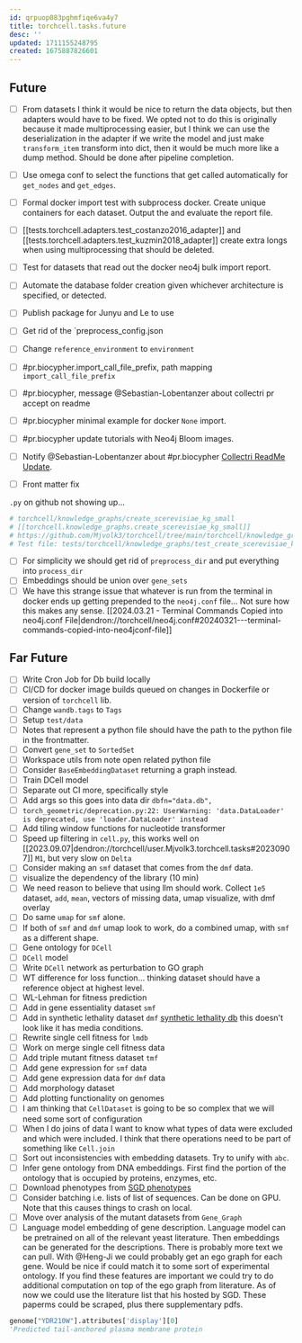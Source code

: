 ```yaml
---
id: qrpuop083pghmfiqe6va4y7
title: torchcell.tasks.future
desc: ''
updated: 1711155248795
created: 1675887826601
---
```

## Future

- [ ] From datasets I think it would be nice to return the data objects, but then adapters would have to be fixed. We opted not to do this is originally because it made multiprocessing easier, but I think we can use the deserialization in the adapter if we write the model and just make `transform_item` transform into dict, then it would be much more like a dump method. Should be done after pipeline completion.
- [ ] Use omega conf to select the functions that get called automatically for `get_nodes` and `get_edges`.
- [ ] Formal docker import test with subprocess docker. Create unique containers for each dataset. Output the and evaluate the report file.
- [ ] [[tests.torchcell.adapters.test_costanzo2016_adapter]] and [[tests.torchcell.adapters.test_kuzmin2018_adapter]] create extra longs when using multiprocessing that should be deleted.
- [ ] Test for datasets that read out the docker neo4j bulk import report.
- [ ] Automate the database folder creation given whichever architecture is specified, or detected.
- [ ] Publish package for Junyu and Le to use
- [ ] Get rid of the `preprocess_config.json
- [ ] Change `reference_environment` to `environment`
- [ ] #pr.biocypher.import_call_file_prefix, path mapping `import_call_file_prefix`
- [ ] #pr.biocypher, message @Sebastian-Lobentanzer about collectri pr accept on readme
- [ ] #pr.biocypher minimal example for docker `None` import.
- [ ] #pr.biocypher update tutorials with Neo4j Bloom images.
- [ ] Notify @Sebastian-Lobentanzer about #pr.biocypher [Collectri ReadMe Update](https://github.com/biocypher/collectri/pull/1).

- [ ] Front matter fix

`.py` on github not showing up...

```python
# torchcell/knowledge_graphs/create_scerevisiae_kg_small
# [[torchcell.knowledge_graphs.create_scerevisiae_kg_small]]
# https://github.com/Mjvolk3/torchcell/tree/main/torchcell/knowledge_graphs/create_scerevisiae_kg_small
# Test file: tests/torchcell/knowledge_graphs/test_create_scerevisiae_kg_small.py
```

- [ ] For simplicity we should get rid of `preprocess_dir` and put everything into `process_dir`
- [ ] Embeddings should be union over `gene_sets`
- [ ] We have this strange issue that whatever is run from the terminal in docker ends up getting prepended to the `neo4j.conf` file... Not sure how this makes any sense. [[2024.03.21 - Terminal Commands Copied into neo4j.conf File|dendron://torchcell/neo4j.conf#20240321---terminal-commands-copied-into-neo4jconf-file]]

## Far Future

- [ ] Write Cron Job for Db build locally
- [ ] CI/CD for docker image builds queued on changes in Dockerfile or version of `torchcell` lib.
- [ ] Change `wandb.tags` to `Tags`
- [ ] Setup `test/data`
- [ ] Notes that represent a python file should have the path to the python file in the frontmatter.
- [ ] Convert `gene_set` to `SortedSet`
- [ ] Workspace utils from note open related python file
- [ ] Consider `BaseEmbeddingDataset` returning a graph instead.
- [ ] Train DCell model
- [ ] Separate out CI more, specifically style
- [ ] Add args so this goes into data dir `dbfn="data.db",`
- [ ] `torch_geometric/deprecation.py:22: UserWarning: 'data.DataLoader' is deprecated, use 'loader.DataLoader' instead`
- [ ] Add tiling window functions for nucleotide transformer
- [ ] Speed up filtering in `cell.py`, this works well on [[2023.09.07|dendron://torchcell/user.Mjvolk3.torchcell.tasks#20230907]] `M1`, but very slow on `Delta`
- [ ] Consider making an `smf` dataset that comes from the `dmf` data.
- [ ] visualize the dependency of the library (10 min)
- [ ] We need reason to believe that using llm should work. Collect `1e5` dataset, `add`, `mean`, vectors of missing data, umap visualize, with dmf overlay
- [ ] Do same `umap` for `smf` alone.
- [ ] If both of `smf` and `dmf` umap look to work, do a combined umap, with `smf` as a different shape.
- [ ] Gene ontology for `DCell`
- [ ] `DCell` model
- [ ] Write `DCell` network as perturbation to GO graph
- [ ] WT difference for loss function... thinking dataset should have a reference object at highest level.
- [ ] WL-Lehman for fitness prediction
- [ ] Add in gene essentiality dataset `smf`
- [ ] Add in synthetic lethality dataset `dmf` [synthetic lethality db](https://synlethdb.sist.shanghaitech.edu.cn/v2/#/) this doesn't look like it has media conditions.
- [ ] Rewrite single cell fitness for `lmdb`
- [ ] Work on merge single cell fitness data
- [ ] Add triple mutant fitness dataset `tmf`
- [ ] Add gene expression for `smf` data
- [ ] Add gene expression data for `dmf` data
- [ ] Add morphology dataset
- [ ] Add plotting functionality on genomes
- [ ] I am thinking that `CellDataset` is going to be so complex that we will need some sort of configuration
- [ ] When I do joins of data I want to know what types of data were excluded and which were included. I think that there operations need to be part of something like `Cell.join`
- [ ] Sort out inconsistencies with embedding datasets. Try to unify with `abc`.
- [ ] Infer gene ontology from DNA embeddings. First find the portion of the ontology that is occupied by proteins, enzymes, etc.
- [ ] Download phenotypes from [SGD phenotypes](http://sgd-archive.yeastgenome.org/curation/literature/)
- [ ] Consider batching i.e. lists of list of sequences. Can be done on GPU. Note that this causes things to crash on local.
- [ ] Move over analysis of the mutant datasets from `Gene_Graph`
- [ ] Language model embedding of gene description. Language model can be pretrained on all of the relevant yeast literature. Then embeddings can be generated for the descriptions. There is probably more text we can pull. With @Heng-Ji we could probably get an ego graph for each gene. Would be nice if could match it to some sort of experimental ontology. If you find these features are important we could try to do additional computation on top of the ego graph from literature. As of now we could use the literature list that his hosted by SGD. These paperms could be scraped, plus there supplementary pdfs.

```python
genome["YDR210W"].attributes['display'][0]
'Predicted tail-anchored plasma membrane protein
```
